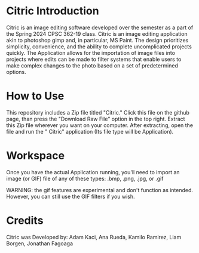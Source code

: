 # Citric Introduction
Citric is an image editing software developed over the semester as a part of the Spring 2024 CPSC 362-19 class. Citric is an image editing application akin to photoshop gimp and, in particular, MS Paint. The design prioritizes simplicity, convenience, and the ability to complete uncomplicated projects quickly. The Application allows for the importation of image files into projects where edits can be made to filter systems that enable users to make complex changes to the photo based on a set of predetermined options. 

# How to Use
This repository includes a Zip file titled "Citric." Click this file on the github page, than press the "Download Raw File" option in the top right. Extract this Zip file wherever you want on your computer. After extracting, open the file and run the " Citric" application (Its file type will be Application).

# Workspace
Once you have the actual Application running, you'll need to import an image (or GIF) file of any of these types: .bmp, .png, .jpg, or .gif

WARNING: the gif features are experimental and don't function as intended. However, you can still use the GIF filters if you wish.

# Credits
Citric was Developed by: Adam Kaci, Ana Rueda, Kamilo Ramirez, Liam Borgen, Jonathan Fagoaga
